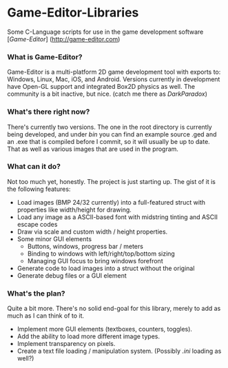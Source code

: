 Game-Editor-Libraries
=====================
Some C-Language scripts for use in the game development software [*Game-Editor*] (http://game-editor.com)

### What is Game-Editor?
Game-Editor is a multi-platform 2D game development tool with exports to: Windows, Linux, Mac, iOS, and Android. Versions currently in development have Open-GL support and integrated Box2D physics as well. The community is a bit inactive, but nice. (catch me there as _DarkParadox_)

### What's there right now?
There's currently two versions. The one in the root directory is currently being developed, and under _bin_ you can find an example source .ged and an .exe that is compiled before I commit, so it will usually be up to date. That as well as various images that are used in the program.

### What can it do?
Not too much yet, honestly. The project is just starting up. The gist of it is the following features:
- Load images (BMP 24/32 currently) into a full-featured struct with properties like width/height for drawing.
- Load any image as a ASCII-based font with midstring tinting and ASCII escape codes
- Draw via scale and custom width / height properties.
- Some minor GUI elements
    - Buttons, windows, progress bar / meters
    - Binding to windows with left/right/top/bottom sizing
    - Managing GUI focus to bring windows forefront
- Generate code to load images into a struct without the original
- Generate debug files or a GUI element

### What's the plan?
Quite a bit more. There's no solid end-goal for this library, merely to add as much as I can think of to it.
- Implement more GUI elements (textboxes, counters, toggles).
- Add the ability to load more different image types.
- Implement transparency on pixels.
- Create a text file loading / manipulation system. (Possibly _.ini_ loading as well?)
